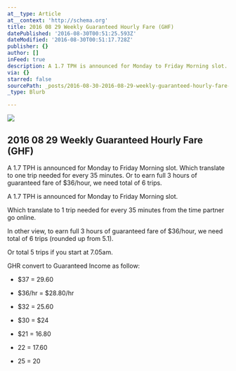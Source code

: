 ```yaml
---
at__type: Article
at__context: 'http://schema.org'
title: 2016 08 29 Weekly Guaranteed Hourly Fare (GHF)
datePublished: '2016-08-30T00:51:25.593Z'
dateModified: '2016-08-30T00:51:17.728Z'
publisher: {}
author: []
inFeed: true
description: A 1.7 TPH is announced for Monday to Friday Morning slot.
via: {}
starred: false
sourcePath: _posts/2016-08-30-2016-08-29-weekly-guaranteed-hourly-fare-ghf.md
_type: Blurb

---
```

<article style=""><img src="http://the-grid-user-content.s3-us-west-2.amazonaws.com/3b7e7141-6457-4f66-99e5-9003accc2708.jpg" /><h1>2016 08 29 Weekly Guaranteed Hourly Fare (GHF)</h1><p>A 1.7 TPH is announced for Monday to Friday Morning slot. Which translate to one trip needed for every 35 minutes. Or to earn full 3 hours of guaranteed fare of $36/hour, we need total of 6 trips. </p></article>

A 1.7 TPH is announced for Monday to Friday Morning slot.

Which translate to 1 trip needed for every 35 minutes from the time partner go online.

In other view, to earn full 3 hours of guaranteed fare of $36/hour, we need total of 6 trips (rounded up from 5.1).

Or total 5 trips if you start at 7.05am.

GHR convert to Guaranteed Income as follow:

* $37 = 29.60

* $36/hr = $28.80/hr
* $32 = 25.60
* $30 = $24

* $21 = 16.80
* 22 = 17.60
* 25 = 20